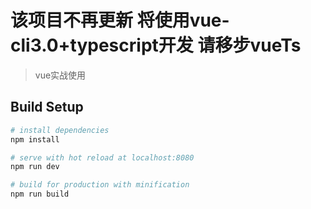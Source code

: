 # 该项目不再更新 将使用vue-cli3.0+typescript开发   请移步vueTs

> vue实战使用

## Build Setup

``` bash
# install dependencies
npm install

# serve with hot reload at localhost:8080
npm run dev

# build for production with minification
npm run build
```
